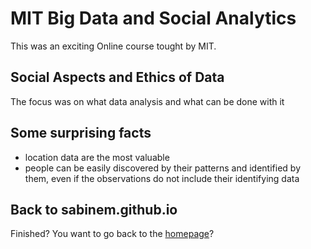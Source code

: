 # MIT Big Data and Social Analytics

This was an exciting Online course tought by MIT. 

## Social Aspects and Ethics of Data
The focus was on what data analysis and what can be done with it

## Some surprising facts
- location data are the most valuable
- people can be easily discovered by their patterns and identified by them, even if the observations do not include their identifying data

## Back to sabinem.github.io
Finished? You want to go back to the [homepage](index.md)?
